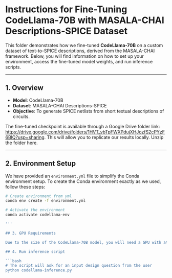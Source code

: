 # Instructions for Fine-Tuning CodeLlama-70B with MASALA-CHAI Descriptions-SPICE Dataset

This folder demonstrates how we fine-tuned **CodeLlama-70B** on a custom dataset of text-to-SPICE descriptions, derived from the MASALA-CHAI framework. Below, you will find information on how to set up your environment, access the fine-tuned model weights, and run inference scripts.

---

## 1. Overview

- **Model**: CodeLlama-70B  
- **Dataset**: MASALA-CHAI Descriptions-SPICE  
- **Objective**: To generate SPICE netlists from short textual descriptions of circuits.

The fine-tuned checkpoint is available through a Google Drive folder link: https://drive.google.com/drive/folders/1HVT_vbTpFWXPdujXHJozfS2cPYzF6BlQ?usp=sharing. This will allow you to replicate our results locally. Unzip the folder here.

---

## 2. Environment Setup

We have provided an `environment.yml` file to simplify the Conda environment setup. To create the Conda environment exactly as we used, follow these steps:

```bash
# Create environment from yml
conda env create -f environment.yml

# Activate the environment
conda activate codellama-env

'''

## 3. GPU Requirements

Due to the size of the CodeLlama-70B model, you will need a GPU with at least 80GB of memory. Our recommended configuration is an NVIDIA A100 80GB for smooth inference.

## 4. Run inference script

```bash
# The script will ask for an input design question from the user
python codellama-inference.py


